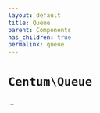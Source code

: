 ```yaml
---
layout: default
title: Queue
parent: Components
has_children: true
permalink: queue
---
```




# `Centum\Queue`

...
